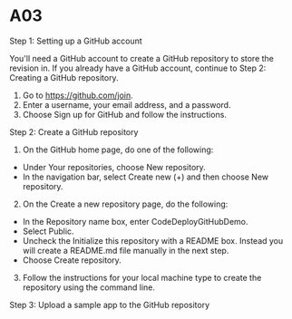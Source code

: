# A03

Step 1: Setting up a GitHub account

You'll need a GitHub account to create a GitHub repository to store the revision in. If you already have a GitHub account, continue to Step 2: Creating a GitHub repository.
1. Go to https://github.com/join.
2. Enter a username, your email address, and a password.
3. Choose Sign up for GitHub and follow the instructions.

Step 2: Create a GitHub repository

1. On the GitHub home page, do one of the following:
- Under Your repositories, choose New repository.
- In the navigation bar, select Create new (+) and then choose New repository.
2. On the Create a new repository page, do the following:
- In the Repository name box, enter CodeDeployGitHubDemo.
- Select Public.
- Uncheck the Initialize this repository with a README box. Instead you will create a README.md file manually in the next step.
- Choose Create repository.
3. Follow the instructions for your local machine type to create the repository using the command line.

Step 3: Upload a sample app to the GitHub repository
